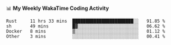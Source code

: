 <!--
**stamp711/stamp711** is a ✨ _special_ ✨ repository because its `README.md` (this file) appears on your GitHub profile.

Here are some ideas to get you started:

- 🔭 I’m currently working on ...
- 🌱 I’m currently learning ...
- 👯 I’m looking to collaborate on ...
- 🤔 I’m looking for help with ...
- 💬 Ask me about ...
- 📫 How to reach me: ...
- 😄 Pronouns: ...
- ⚡ Fun fact: ...
-->

📊 **My Weekly WakaTime Coding Activity**

<!--START_SECTION:waka-->

```text
Rust     11 hrs 33 mins  ███████████████████████░░   91.85 %
sh       49 mins         █▓░░░░░░░░░░░░░░░░░░░░░░░   06.62 %
Docker   8 mins          ▒░░░░░░░░░░░░░░░░░░░░░░░░   01.12 %
Other    3 mins          ░░░░░░░░░░░░░░░░░░░░░░░░░   00.41 %
```

<!--END_SECTION:waka-->
